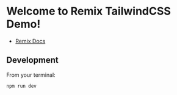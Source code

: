# Welcome to Remix TailwindCSS Demo!

- [Remix Docs](https://remix.run/docs)

## Development

From your terminal:

```sh
npm run dev
```

